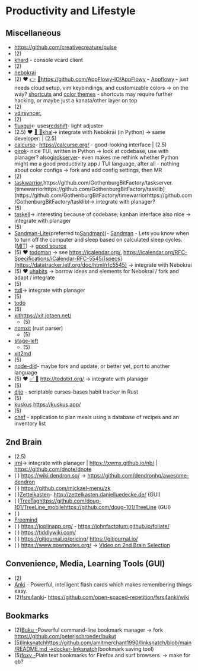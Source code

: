 # Productivity and Lifestyle

## Miscellaneous
* https://github.com/creativecreature/pulse
* (2)
* [khard](https://github.com/lucc/khard) - console vcard client
* (2)
* [nebokrai]()
* (2) ❤ [👉](https://apps.timwhitlock.info/emoji/tables/unicode#emoji-modal)  [🏁](https://apps.timwhitlock.info/emoji/tables/unicode#emoji-modal)https://github.com/AppFlowy-IO/AppFlowy - [Appflowy](https://appflowy.io/) - just needs cloud setup, vim keybindings, and customizable colors → on the way? [shortcuts](https://docs.appflowy.io/docs/appflowy/community/appflowy-mentorship-program/mentorship-2022/mentee-projects/shortcuts-and-customized-hotkeys-for-appflowy) and [color themes](https://docs.appflowy.io/docs/appflowy/community/appflowy-mentorship-program/mentorship-2022/mentee-projects/custom-themes) - shortcuts may require further hacking, or maybe just a kanata/other layer on top
* (2)
* [vdirsyncer,](https://github.com/pimutils/vdirsyncer)
* (2)
* [fluxgui](https://github.com/xflux-gui/fluxgui)← uses[redshift](https://github.com/jonls/redshift)- light adjuster
* (2.5) ❤ [🎹 🎊](https://apps.timwhitlock.info/emoji/tables/unicode#emoji-modal)[khal](https://github.com/pimutils/khal)→ integrate with Nebokrai (in Python) → same developer:
   | (2.5)
* [calcurse](https://github.com/lfos/calcurse)- https://calcurse.org/ - good-looking interface
   | (2.5)
* [girok](https://github.com/noisrucer/girok)- nice TUI, written in Python → look at codebase, use with planager? also[girokserver](https://github.com/noisrucer/girokserver)- even makes me rethink whether Python might me a good productivity app / TUI language, after all - nothing about color configs → fork and add config settings, then MR
* (2)
* [taskwarrior,](https://github.com/GothenburgBitFactory/taskwarrior,)https://github.com/GothenburgBitFactory/taskserver.[timewarriorhttps://github.com/GothenburgBitFactory/tasklib](https://github.com/GothenburgBitFactory/timewarriorhttps://github.com/GothenburgBitFactory/tasklib)→ integrate with planager?
* (5)
* [taskell](https://github.com/smallhadroncollider/taskell)→ interesting because of codebase; kanban interface also nice → integrate with planager
* (5)
* [Sandman-Lite](https://github.com/alexanderepstein/Sandman-Lite)(preferred to[Sandman)](https://github.com/alexanderepstein/Sandman))- [Sandman](https://alexanderepstein.github.io/Sandman/) - Lets you know when to turn off the computer and sleep based on calculated sleep cycles. ([MIT](https://github.com/alexanderepstein/Sandman/blob/master/License.md)) → [good source](https://sleepopolis.com/calculators/sleep/)
* (5) ❤ [todoman](https://github.com/pimutils/todoman) → see https://icalendar.org/, https://icalendar.org/RFC-Specifications/iCalendar-RFC-5545/[specs](https://datatracker.ietf.org/doc/html/rfc5545) -> integrate with Nebokrai
* (5) ❤ [uhabits](https://github.com/iSoron/uhabits) -> borrow ideas and elements for Nebokrai / fork and adapt / integrate
* (5)
* [ttdl](https://github.com/VladimirMarkelov/ttdl)→ integrate with planager
* (5)
* [todo](https://github.com/Axarva/todo)
* (5)
* [xit](https://github.com/jotaen/xit)https://xit.jotaen.net/
  - (5)
* [nomxit](https://github.com/sum12/nomxit) (rust parser)
  - (5)
* [stage-left](https://github.com/chris48s/stage-left)
  - (5)
* [xit2md](https://github.com/chris48s/xit2md)
* (5)
* [node-did](https://github.com/chrisallenlane/node-did)- maybe fork and update, or better yet, port to another language
* (5) ❤ [✅ 🎊](https://apps.timwhitlock.info/emoji/tables/unicode#emoji-modal) http://todotxt.org/ → integrate with planager
* (5)
* [dijo](https://github.com/nerdypepper/dijo) - scriptable curses-bases habit tracker in Rust
* (5)
* [kuskus](https://github.com/kuskusapp/kuskus) https://kuskus.app/
* (5)
* [chef]() - application to plan meals using a database of recipes and an inventory list


## 2nd Brain
* (2.5)
* [jrnl](https://github.com/jrnl-org/jrnl)→ integrate with planager
   | https://xwmx.github.io/nb/
   | https://github.com/dnote/dnote
* ( ) https://wiki.dendron.so/ → https://github.com/dendronhq/awesome-dendron
* ( ) https://github.com/mickael-menu/zk
* ( )[Zettelkasten](https://github.com/Zettelkasten-Team/Zettelkasten)- http://zettelkasten.danielluedecke.de/  (GUI)
* ( )[TreeTag](https://github.com/doug-101/TreeTag)https://github.com/doug-101/TreeLine_mobilehttps://github.com/doug-101/TreeLine (GUI)
* ( )
* [Freemind](https://freemind.sourceforge.io/wiki/index.php/Main_Page)
* ( ) https://joplinapp.org/ - https://johnfactotum.github.io/foliate/
* ( ) https://tiddlywiki.com/
* ( ) https://gitjournal.io/pricing/ https://gitjournal.io/
* ( ) https://www.qownnotes.org/
→  [Video on 2nd Brain Selection](https://www.youtube.com/watch?v=XRpHIa-2XCE) 

## Convenience, Media, Learning Tools (GUI)
* (2)
* [Anki](https://apps.ankiweb.net/) - Powerful, intelligent flash cards which makes remembering things easy.
* (2)[fsrs4anki](https://github.com/open-spaced-repetition/fsrs4anki)-  https://github.com/open-spaced-repetition/fsrs4anki/wiki

## Bookmarks
* (2)[Buku -](https://github.com/jarun/Buku -)Powerful command-line bookmark manager → fork https://github.com/peterjschroeder/bukut
* (5)[linksnatch](https://github.com/amitmerchant1990/linksnatch)[https://github.com/amitmerchant1990/linksnatch/blob/main/README.md →](https://github.com/amitmerchant1990/linksnatch/blob/main/README.md)[docker-linksnatch](https://github.com/varunsridharan/docker-linksnatch)(bookmark saving tool)
* (5)[foxy -](https://github.com/s-p-k/foxy -)Plain text bookmarks for Firefox and surf browsers. → make for qb?


